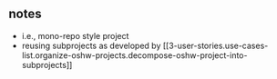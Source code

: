 
## notes

- i.e., mono-repo style project
- reusing subprojects as developed by [[3-user-stories.use-cases-list.organize-oshw-projects.decompose-oshw-project-into-subprojects]]
